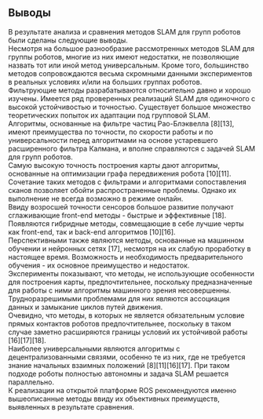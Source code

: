 ## Выводы

В результате анализа и сравнения методов SLAM для групп роботов были сделаны следующие выводы.  
Несмотря на большое разнообразие рассмотренных методов SLAM для группы роботов, многие из них имеют недостатки, не позволяющие назвать тот или иной метод универсальным. Кроме того, большинство методов сопровождаются весьма скромными данными экспериментов в реальных условиях и/или на больших группах роботов.  
Фильтрующие методы разрабатываются относительно давно и хорошо изучены. Имеется ряд проверенных реализаций SLAM для одиночного с высокой устойчивостью и точностью. Существует большое множество теоретических попыток их адаптации под групповой SLAM.  
Алгоритмы, основанные на фильтре частиц Рао-Блэквелла [8][13], имеют преимущества по точности, по скорости работы и по универсальности перед алгоритмами на основе устаревшего расширенного фильтра Калмана, и вполне справляются с задачей SLAM для групп роботов.  
Самую высокую точность построения карты дают алгоритмы, основанные на оптимизации графа передвижения робота [10][11]. Сочетание таких методов с фильтрами и алгоритмами сопоставления сканов позволяет обойти распространенные проблемы. Однако их выполнение не всегда возможно в режиме онлайн.  
Ввиду возросшей точности сенсоров большое развитие получают сглаживающие front-end методы - быстрые и эффективные [18]. Появляются гибридные методы, совмещающие в себе лучшие черты как front-end, так и back-end алгоритмов [10][16].  
Перспективными также являются методы, основанные на машинном обучении и нейронных сетях [17], несмотря на их слабую проработку в настоящее время. Возможность и необходимость предварительного обучения - их основное преимущество и недостаток.  
Эксперименты показывают, что методы, не использующие особенности для построения карты, предпочтительнее, поскольку предназначенные для работы с ними алгоритмы машинного зрения несовершенны. Трудноразрешимыми проблемами для них являются ассоциация данных и замыкание циклов путей движения.  
Очевидно, что методы, в которых не является обязательным условие прямых контактов роботов предпочтительнее, поскольку в таком случае заметно расширяются границы условий их устойчивой работы [16][17][18].  
Наиболее универсальными являются алгоритмы с децентрализованными связями, особенно те из них, где не требуется знание начальных взаимных положений [8][11][16][17]. При таком подходе роботы полностью автономны и задача SLAM решается параллельно.  
К реализации на открытой платформе ROS рекомендуются именно вышеописанные методы ввиду их объективных преимуществ, выявленных в результате сравнения.